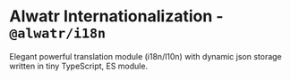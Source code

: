 # Alwatr Internationalization - `@alwatr/i18n`

Elegant powerful translation module (i18n/l10n) with dynamic json storage written in tiny TypeScript, ES module.
